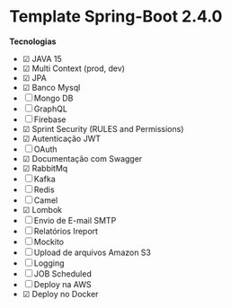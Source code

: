 # Template Spring-Boot 2.4.0

**Tecnologias**

- &#9745; JAVA 15
- &#9745; Multi Context (prod, dev) 
- &#9745; JPA
- &#9745; Banco Mysql
- &#9744; Mongo DB
- &#9744; GraphQL
- &#9744; Firebase
- &#9745; Sprint Security (RULES and Permissions)
- &#9745; Autenticação JWT
- &#9744; OAuth
- &#9745; Documentação com Swagger
- &#9745; RabbitMq
- &#9744; Kafka
- &#9744; Redis
- &#9744; Camel
- &#9745; Lombok
- &#9744; Envio de E-mail SMTP
- &#9744; Relatórios Ireport
- &#9744; Mockito
- &#9744; Upload de arquivos Amazon S3
- &#9744; Logging
- &#9744; JOB Scheduled
- &#9744; Deploy na AWS
- &#9745; Deploy no Docker
